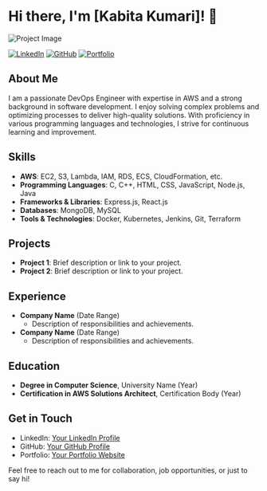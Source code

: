 # Hi there, I'm [Kabita Kumari]! 👋
![Project Image](url_to_your_image)

[![LinkedIn](https://img.shields.io/badge/LinkedIn-Profile-blue)](https://www.linkedin.com/in/your-profile/)
[![GitHub](https://img.shields.io/badge/GitHub-Profile-black)](https://github.com/your-profile)
[![Portfolio](https://img.shields.io/badge/Portfolio-Website-green)](https://www.your-portfolio.com)

## About Me
I am a passionate DevOps Engineer with expertise in AWS and a strong background in software development. I enjoy solving complex problems and optimizing processes to deliver high-quality solutions. With proficiency in various programming languages and technologies, I strive for continuous learning and improvement.

## Skills
- **AWS**: EC2, S3, Lambda, IAM, RDS, ECS, CloudFormation, etc.
- **Programming Languages**: C, C++, HTML, CSS, JavaScript, Node.js, Java
- **Frameworks & Libraries**: Express.js, React.js
- **Databases**: MongoDB, MySQL
- **Tools & Technologies**: Docker, Kubernetes, Jenkins, Git, Terraform

## Projects
- **Project 1**: Brief description or link to your project.
- **Project 2**: Brief description or link to your project.

## Experience
- **Company Name** (Date Range)
  - Description of responsibilities and achievements.
- **Company Name** (Date Range)
  - Description of responsibilities and achievements.

## Education
- **Degree in Computer Science**, University Name (Year)
- **Certification in AWS Solutions Architect**, Certification Body (Year)

## Get in Touch
- LinkedIn: [Your LinkedIn Profile](https://www.linkedin.com/in/kabita-maurya/)
- GitHub: [Your GitHub Profile](https://github.com/kabita45)
- Portfolio: [Your Portfolio Website](https://kavi-maurya.netlify.app/)

Feel free to reach out to me for collaboration, job opportunities, or just to say hi!

